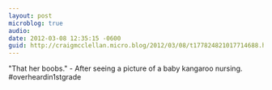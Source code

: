 ```yaml
---
layout: post
microblog: true
audio: 
date: 2012-03-08 12:35:15 -0600
guid: http://craigmcclellan.micro.blog/2012/03/08/t177824821017714688.html
---
```

"That her boobs." - After seeing a picture of a baby kangaroo nursing. #overheardin1stgrade
